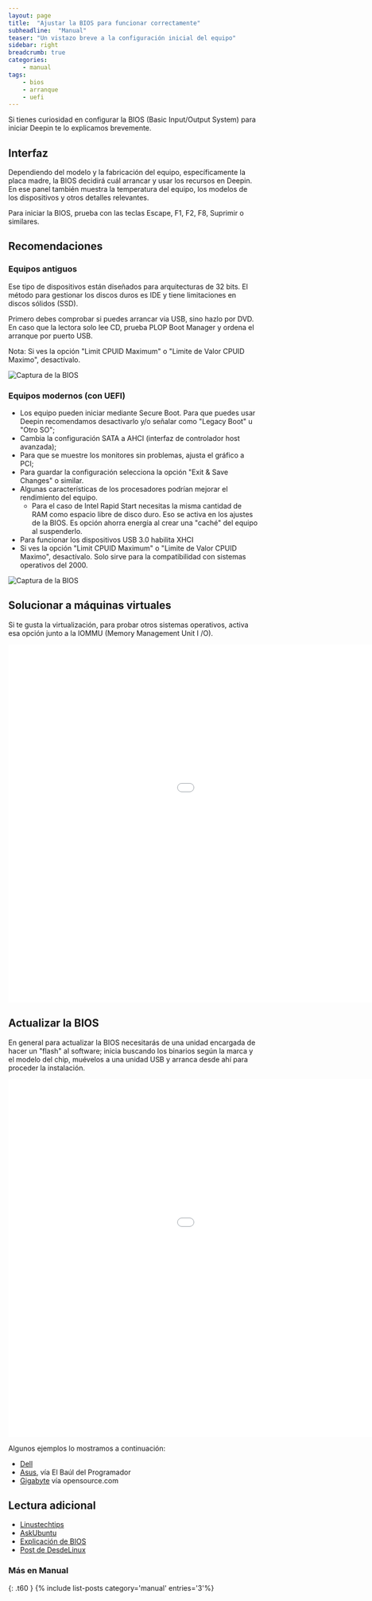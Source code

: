 ```yaml
---
layout: page
title:  "Ajustar la BIOS para funcionar correctamente"
subheadline:  "Manual"
teaser: "Un vistazo breve a la configuración inicial del equipo"
sidebar: right
breadcrumb: true
categories:
    - manual
tags:
    - bios
    - arranque
    - uefi
---
```


Si tienes curiosidad en configurar la BIOS (Basic Input/Output System) para iniciar Deepin te lo explicamos brevemente.

## Interfaz
Dependiendo del modelo y la fabricación del equipo, específicamente la placa madre, la BIOS decidirá cuál arrancar y usar los recursos en Deepin. En ese panel también muestra la temperatura del equipo, los modelos de los dispositivos y otros detalles relevantes.

Para iniciar la BIOS, prueba con las teclas Escape, F1, F2, F8, Suprimir o similares.

## Recomendaciones
### Equipos antiguos
Ese tipo de dispositivos están diseñados para arquitecturas de 32 bits. El método para gestionar los discos duros es IDE y tiene limitaciones en discos sólidos (SSD).

Primero debes comprobar si puedes arrancar via USB, sino hazlo por DVD. En caso que la lectora solo lee CD, prueba PLOP Boot Manager y ordena el arranque por puerto USB.

Nota: Si ves la opción "Limit CPUID Maximum" o "Limite de Valor CPUID Maximo", desactívalo.

<div class="row">
    <div class="medium-12 columns t30">
    <img src="{{ site.urlimg }}ploopboot.jpg" alt="Captura de la BIOS">
    </div><!-- /.medium-4.columns -->
</div>

### Equipos modernos (con UEFI)
* Los equipo pueden iniciar mediante Secure Boot. Para que puedes usar Deepin recomendamos desactivarlo y/o señalar como "Legacy Boot" u "Otro SO";
* Cambia la configuración SATA a AHCI (interfaz de controlador host avanzada);
* Para que se muestre los monitores sin problemas, ajusta el gráfico a PCI;
* Para guardar la configuración selecciona la opción "Exit & Save Changes" o similar.
* Algunas características de los procesadores podrían mejorar el rendimiento del equipo.
  - Para el caso de Intel Rapid Start necesitas la misma cantidad de RAM como espacio libre de disco duro. Eso se activa en los ajustes de la BIOS. Es opción ahorra energía al crear una "caché" del equipo al suspenderlo.
* Para funcionar los dispositivos USB 3.0 habilita XHCI
* Si ves la opción "Limit CPUID Maximum" o "Limite de Valor CPUID Maximo", desactívalo. Solo sirve para la compatibilidad con sistemas operativos del 2000.

<div class="row">
    <div class="medium-12 columns t30">
    <img src="{{ site.urlimg }}cpuid-bios.jpg" alt="Captura de la BIOS">
    </div><!-- /.medium-4.columns -->
</div>

## Solucionar a máquinas virtuales
Si te gusta la virtualización, para probar otros sistemas operativos, activa esa opción junto a la IOMMU (Memory Management Unit I /O).

<div class="flex-video">
        <iframe width="1280" height="720" src="//www.youtube.com/embed/_ky20Ywo3Eo" frameborder="0" allowfullscreen></iframe>
</div>

## Actualizar la BIOS
En general para actualizar la BIOS necesitarás de una unidad encargada de hacer un "flash" al software; inicia buscando los binarios según la marca y el modelo del chip, muévelos a una unidad USB y arranca desde ahí para proceder la instalación.

<div class="flex-video">
        <iframe width="1280" height="720" src="//www.youtube.com/embed/gxpE1N4xB4s" frameborder="0" allowfullscreen></iframe>
</div>

Algunos ejemplos lo mostramos a continuación:
* [Dell](https://www.dell.com/support/article/pe/es/pebsdt1/sln171755/updating-the-dell-bios-in-linux-and-ubuntu-environments?lang=en)
* [Asus](https://elbauldelprogramador.com/actualizar-bios-de-asus-desde-linux/), vía El Baúl del Programador
* [Gigabyte](https://opensource.com/life/16/8/almost-open-bios-and-firmware-update-tips-linux-users) vía opensource.com

## Lectura adicional
* [Linustechtips](https://linustechtips.com/main/topic/229765-max-cpuid-value-limit-what-is-it/)
* [AskUbuntu](https://askubuntu.com/questions/699615/how-to-setup-intel-rapid-start)
* [Explicación de BIOS](http://www.linfo.org/bios.html)
* [Post de DesdeLinux](https://blog.desdelinux.net/como-cambiar-la-configuracion-del-bios-para-arrancar-linux-desde-un-live-cdusb/)

### Más en Manual
{: .t60 }
{% include list-posts category='manual' entries='3'%}
